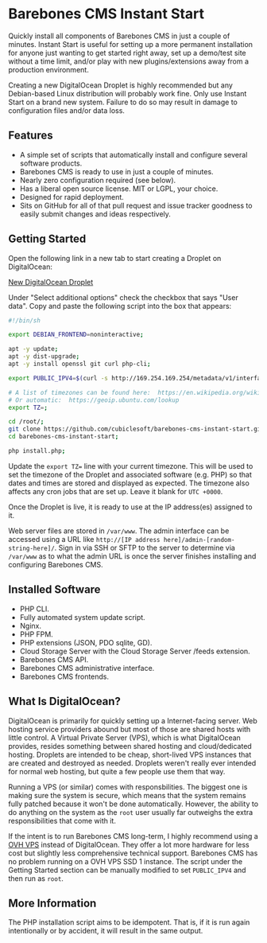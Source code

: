 Barebones CMS Instant Start
===========================

Quickly install all components of Barebones CMS in just a couple of minutes.  Instant Start is useful for setting up a more permanent installation for anyone just wanting to get started right away, set up a demo/test site without a time limit, and/or play with new plugins/extensions away from a production environment.

Creating a new DigitalOcean Droplet is highly recommended but any Debian-based Linux distribution will probably work fine.  Only use Instant Start on a brand new system.  Failure to do so may result in damage to configuration files and/or data loss.

Features
--------

* A simple set of scripts that automatically install and configure several software products.
* Barebones CMS is ready to use in just a couple of minutes.
* Nearly zero configuration required (see below).
* Has a liberal open source license.  MIT or LGPL, your choice.
* Designed for rapid deployment.
* Sits on GitHub for all of that pull request and issue tracker goodness to easily submit changes and ideas respectively.

Getting Started
---------------

Open the following link in a new tab to start creating a Droplet on DigitalOcean:

[New DigitalOcean Droplet](https://cloud.digitalocean.com/droplets/new?size=s-1vcpu-1gb&distro=ubuntu&options=ipv6)

Under "Select additional options" check the checkbox that says "User data".  Copy and paste the following script into the box that appears:

```sh
#!/bin/sh

export DEBIAN_FRONTEND=noninteractive;

apt -y update;
apt -y dist-upgrade;
apt -y install openssl git curl php-cli;

export PUBLIC_IPV4=$(curl -s http://169.254.169.254/metadata/v1/interfaces/public/0/ipv4/address);

# A list of timezones can be found here:  https://en.wikipedia.org/wiki/List_of_tz_database_time_zones
# Or automatic:  https://geoip.ubuntu.com/lookup
export TZ=;

cd /root/;
git clone https://github.com/cubiclesoft/barebones-cms-instant-start.git;
cd barebones-cms-instant-start;

php install.php;
```

Update the `export TZ=` line with your current timezone.  This will be used to set the timezone of the Droplet and associated software (e.g. PHP) so that dates and times are stored and displayed as expected.  The timezone also affects any cron jobs that are set up.  Leave it blank for `UTC +0000`.

Once the Droplet is live, it is ready to use at the IP address(es) assigned to it.

Web server files are stored in `/var/www`.  The admin interface can be accessed using a URL like `http://[IP address here]/admin-[random-string-here]/`.  Sign in via SSH or SFTP to the server to determine via `/var/www` as to what the admin URL is once the server finishes installing and configuring Barebones CMS.

Installed Software
------------------

* PHP CLI.
* Fully automated system update script.
* Nginx.
* PHP FPM.
* PHP extensions (JSON, PDO sqlite, GD).
* Cloud Storage Server with the Cloud Storage Server /feeds extension.
* Barebones CMS API.
* Barebones CMS administrative interface.
* Barebones CMS frontends.

What Is DigitalOcean?
---------------------

DigitalOcean is primarily for quickly setting up a Internet-facing server.  Web hosting service providers abound but most of those are shared hosts with little control.  A Virtual Private Server (VPS), which is what DigitalOcean provides, resides something between shared hosting and cloud/dedicated hosting.  Droplets are intended to be cheap, short-lived VPS instances that are created and destroyed as needed.  Droplets weren't really ever intended for normal web hosting, but quite a few people use them that way.

Running a VPS (or similar) comes with responsbilities.  The biggest one is making sure the system is secure, which means that the system remains fully patched because it won't be done automatically.  However, the ability to do anything on the system as the `root` user usually far outweighs the extra responsibilities that come with it.

If the intent is to run Barebones CMS long-term, I highly recommend using a [OVH VPS](https://www.ovh.com/world/vps/vps-ssd.xml) instead of DigitalOcean.  They offer a lot more hardware for less cost but slightly less comprehensive technical support.  Barebones CMS has no problem running on a OVH VPS SSD 1 instance.  The script under the Getting Started section can be manually modified to set `PUBLIC_IPV4` and then run as `root`.

More Information
----------------

The PHP installation script aims to be idempotent.  That is, if it is run again intentionally or by accident, it will result in the same output.
